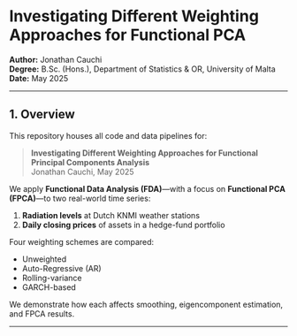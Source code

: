# Investigating Different Weighting Approaches for Functional PCA

**Author:** Jonathan Cauchi  
**Degree:** B.Sc. (Hons.), Department of Statistics & OR, University of Malta  
**Date:** May 2025  

---

## 1. Overview

This repository houses all code and data pipelines for:

> **Investigating Different Weighting Approaches for Functional Principal Components Analysis**  
> Jonathan Cauchi, May 2025

We apply **Functional Data Analysis (FDA)**—with a focus on **Functional PCA (FPCA)**—to two real-world time series:

1. **Radiation levels** at Dutch KNMI weather stations  
2. **Daily closing prices** of assets in a hedge-fund portfolio  

Four weighting schemes are compared:

- Unweighted  
- Auto-Regressive (AR)  
- Rolling-variance  
- GARCH-based  

We demonstrate how each affects smoothing, eigencomponent estimation, and FPCA results.

---

